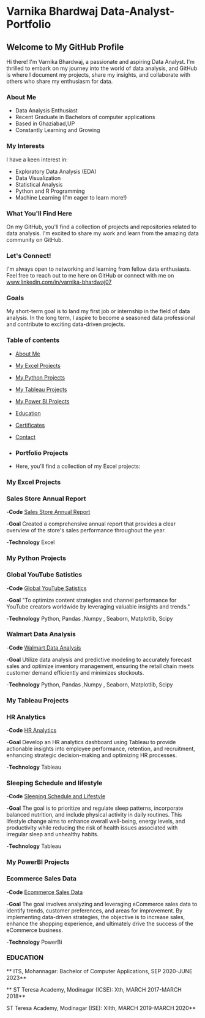 # Varnika Bhardwaj Data-Analyst-Portfolio
## Welcome to My GitHub Profile 

Hi there! I'm Varnika Bhardwaj, a passionate and aspiring Data Analyst. I'm thrilled to embark on my journey into the world of data analysis, and GitHub is where I document my projects, share my insights, and collaborate with others who share my enthusiasm for data.

### About Me
<a Table of content="about-me"></a>

-  Data Analysis Enthusiast
-  Recent Graduate in Bachelors of computer applications
-  Based in Ghaziabad,UP
-  Constantly Learning and Growing

### My Interests

I have a keen interest in:

- Exploratory Data Analysis (EDA)
- Data Visualization
- Statistical Analysis
- Python and R Programming
- Machine Learning (I'm eager to learn more!)

### What You'll Find Here

On my GitHub, you'll find a collection of projects and repositories related to data analysis. I'm excited to share my work and learn from the amazing data community on GitHub.

### Let's Connect!

I'm always open to networking and learning from fellow data enthusiasts. Feel free to reach out to me here on GitHub or connect with me on www.linkedin.com/in/varnika-bhardwaj07

### Goals

My short-term goal is to land my first job or internship in the field of data analysis. In the long term, I aspire to become a seasoned data professional and contribute to exciting data-driven projects.

### Table of contents
- [About Me](#About-Me)
- [My Excel Projects](#my-excel-projects)
- [My Python Projects](#my-python-projects)
- [My Tableau Projects](#my-tableau-projects)
- [My Power BI Projects](#my-power-bi-projects)
- [Education](#education)
- [Certificates](#certificates)
- [Contact](#contact)

- ### Portfolio Projects
-  Here, you'll find a collection of my Excel projects:
  ### My Excel Projects
  
  ### Sales Store Annual Report
  
 -**Code** [Sales Store Annual Report](https://github.com/varnika0709/Sales-store-Annual-report-2022-using-excel)

 -**Goal** Created a comprehensive annual report that provides a clear overview of the store's sales performance throughout the year.
  
 -**Technology** Excel
 

 ### My Python Projects
 
 ### Global YouTube Satistics
   
 -**Code** [Global YouTube Satistics](https://github.com/varnika0709/Global-Youtube-satistics-using-python)
  
 -**Goal** "To optimize content strategies and channel performance for YouTube creators worldwide by leveraging valuable insights and trends."
   
 -**Technology** Python, Pandas ,Numpy , Seaborn, Matplotlib, Scipy
   
 ### Walmart Data Analysis

 -**Code** [Walmart Data Analysis](https://github.com/varnika0709/walmart-Data-analysis-using-python)
  
 -**Goal** Utilize data analysis and predictive modeling to accurately forecast sales and optimize inventory management, ensuring the retail chain meets customer demand efficiently 
           and minimizes stockouts.

 -**Technology** Python, Pandas ,Numpy , Seaborn, Matplotlib, Scipy
   
 ### My Tableau Projects
 
 ### HR Analytics

 -**Code** [HR Analytics](https://public.tableau.com/views/HRanalyticsdashboard_16886703915220/HRanalyticsdashboard?:language=en-US&publish=yes&:display_count=n&:origin=viz_share_link)

 -**Goal**  Develop an HR analytics dashboard using Tableau to provide actionable insights into employee performance, retention, and recruitment, enhancing strategic decision-making 
  and optimizing HR processes.

 -**Technology** Tableau
 
 ### Sleeping Schedule and lifestyle

-**Code** [Sleeping Schedule and Lifestyle](https://public.tableau.com/views/SleephealthandlifestyleDashboard/Dashboard1?:language=en-US&publish=yes&:display_count=n&:origin=viz_share_link)

-**Goal**  The goal is to prioritize and regulate sleep patterns, incorporate balanced nutrition, and include physical activity in daily routines. This lifestyle change aims to 
 enhance overall well-being, energy levels, and productivity while reducing the risk of health issues associated with irregular sleep and unhealthy habits.
 
-**Technology** Tableau 
### My PowerBI Projects

### Ecommerce Sales Data

-**Code** [Ecommerce Sales Data](https://github.com/varnika0709/Ecommerce-Sales-Dashboard-using-PowerBI)

-**Goal** The goal involves analyzing and leveraging eCommerce sales data to identify trends, customer preferences, and areas for improvement. By implementing data-driven strategies, the objective is to increase sales, enhance the shopping experience, and ultimately drive the success of the eCommerce business.

-**Technology** PowerBi

### EDUCATION
** ITS, Mohannagar: Bachelor of Computer Applications, SEP 2020-JUNE 2023**

** ST Teresa Academy, Modinagar (ICSE): Xth, MARCH 2017-MARCH 2018**

ST Teresa Academy, Modinagar (ISE): XIIth, MARCH 2019-MARCH 2020** 


       
     
     
    
   
   

















